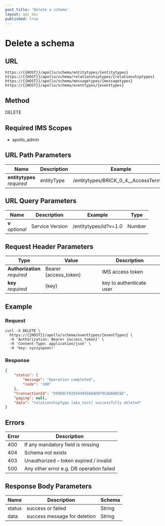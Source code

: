 ```yaml
---
post_title: 'Delete a schema'
layout: api_doc
published: true
---
```

# Delete a schema

## URL

`https://{{HOST}}/apollo/schema/entitytypes/{entitytypes}`
`https://{{HOST}}/apollo/schema/relationshiptypes/{relationshiptypes}`
`https://{{HOST}}/apollo/schema/messagetypes/{messagetypes}`
`https://{{HOST}}/apollo/schema/eventtypes/{eventtypes}`

## Method

<div class="delete">DELETE</div>

## Required IMS Scopes

* apollo_admin

## URL Path Parameters

|Name|Description|Example|Type|
|---|---|---|---|
|**entitytypes** <br>*required*|entityType|/entitytypes/BRICK_0_4__AccessTerminal|String|

## URL Query Parameters

|Name|Description|Example|Type|
|---|---|---|---|
|**v** <br>*optional*|Service Version|/entitytypes/id?v=1.0|Number|

## Request Header Parameters

|Type|Value|Description|
|---|---|---|
|**Authorization** <br>*required*|Bearer {access_token}|IMS access token|
|**key** <br>*required*|{key}|key to authenticate user|


## Example

### Request

```shell
curl -X DELETE \
  https://{{HOST}}/apollo/schema/eventtypes/{eventTypes} \
  -H 'Authorization: Bearer {access_token}' \
  -H 'Content-Type: application/json' \
  -H 'key: xyzzyspoon!'
```

### Response

```json
{
    "status": {
        "message": "Operation completed",
        "code": "200"
    },
    "transactionId": "D99D8CF92E94495EBAAD079CADA8BC8E",
    "paging": null,
    "data": "relationshipType [aka_test] successfully deleted"
}
```

## Errors

|Error|Description|
|---|---|
|400|If any mandatory field is missing      	   |
|404|Schema not exists					    	   |
|403|Unauthorized – token expired / invalid 	   |
|500|Any other error e.g. DB operation failed	   |


## Response Body Parameters

|Name|Description|Schema|
|---|---|---|
|status         |success or failed|String |
|data    		|success message for deletion |String|
